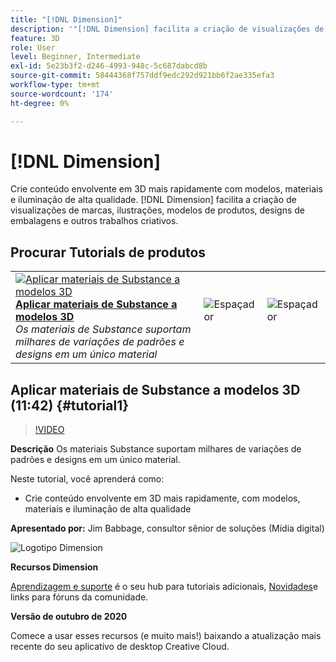 ```yaml
---
title: "[!DNL Dimension]"
description: '"[!DNL Dimension] facilita a criação de visualizações de marcas, ilustrações, modelos de produtos, designs de embalagens e outros trabalhos criativos”'
feature: 3D
role: User
level: Beginner, Intermediate
exl-id: 5e23b3f2-d246-4993-948c-5c687dabcd8b
source-git-commit: 58444368f757ddf9edc292d921bb6f2ae335efa3
workflow-type: tm+mt
source-wordcount: '174'
ht-degree: 0%

---
```


# [!DNL Dimension]

Crie conteúdo envolvente em 3D mais rapidamente com modelos, materiais e iluminação de alta qualidade. [!DNL Dimension] facilita a criação de visualizações de marcas, ilustrações, modelos de produtos, designs de embalagens e outros trabalhos criativos.

## Procurar Tutorials de produtos

<table style="table-layout:fixed">
<tr>
 <td>
   <a href="dimension.md#tutorial1">
      <img alt="Aplicar materiais de Substance a modelos 3D" src="../assets/dimension_substanceAndGraphics_babbage_thumbnail.jpg" />
   </a>
    <div>
   <a href="dimension.md#tutorial1"><strong>Aplicar materiais de Substance a modelos 3D</strong></a>
    </div>
    <em>Os materiais de Substance suportam milhares de variações de padrões e designs em um único material</em>
    <br>
  </td>
  <td>
    <img alt="Espaçador" src="../assets/Whitespacer.png" />
    <div>
    <br>
  </td>
  <td>
    <img alt="Espaçador" src="../assets/Whitespacer.png" />
    <div>
    <br>
  </td>
</tr>
</table>

## Aplicar materiais de Substance a modelos 3D (11:42) {#tutorial1}

>[!VIDEO](https://video.tv.adobe.com/v/326944?hidetitle=true)

**Descrição**
Os materiais Substance suportam milhares de variações de padrões e designs em um único material.

Neste tutorial, você aprenderá como:
* Crie conteúdo envolvente em 3D mais rapidamente, com modelos, materiais e iluminação de alta qualidade

**Apresentado por:**
Jim Babbage, consultor sênior de soluções (Mídia digital)

![Logotipo Dimension](../assets/dn_appicon_96.png)

**Recursos Dimension**

[Aprendizagem e suporte](https://helpx.adobe.com/support/dimension.html) é o seu hub para tutoriais adicionais, [Novidades](https://helpx.adobe.com/dimension/user-guide.html/dimension/using/whats-new.ug.html)e links para fóruns da comunidade.

**Versão de outubro de 2020**

Comece a usar esses recursos (e muito mais!) baixando a atualização mais recente do seu aplicativo de desktop Creative Cloud.
